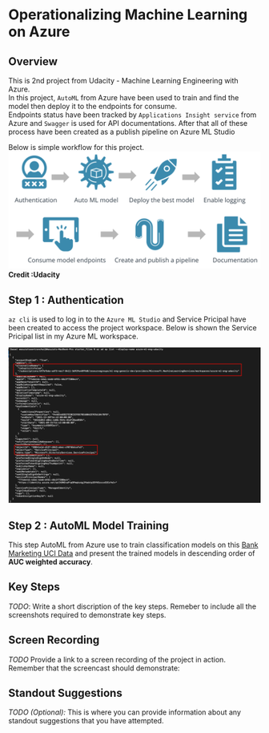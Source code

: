 # Operationalizing Machine Learning on Azure

## Overview
This is 2nd project from Udacity - Machine Learning Engineering with Azure.<br/>
In this project, ```AutoML``` from Azure have been used to train and find the model then deploy it to the endpoints for consume.<br/>
Endpoints status have been tracked by ```Applications Insight service``` from Azure and ```Swagger``` is used for API documentations. After that all of these process have been created as a publish pipeline on Azure ML Studio

Below is simple workflow for this project.
![workflow](img/operationalize-step-of-work.png)
**Credit :Udacity**

## Step 1 : Authentication
`az cli` is used to log in to the `Azure ML Studio` and Service Pricipal have been created to access the project workspace. Below is shown the Service Pricipal list in my Azure ML workspace.

![png](img/AutoMLExperiment/service-pricipal-creation.png)


## Step 2 : AutoML Model Training
This step AutoML from Azure use to train classification models on this [Bank Marketing UCI Data](https://automlsamplenotebookdata.blob.core.windows.net/automl-sample-notebook-data/bankmarketing_train.csv) and present the trained models in descending order of **AUC weighted accuracy**.

## Key Steps
*TODO*: Write a short discription of the key steps. Remeber to include all the screenshots required to demonstrate key steps. 

## Screen Recording
*TODO* Provide a link to a screen recording of the project in action. Remember that the screencast should demonstrate:

## Standout Suggestions
*TODO (Optional):* This is where you can provide information about any standout suggestions that you have attempted.

